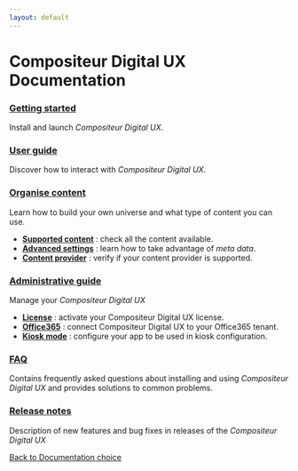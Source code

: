 ```yaml
---
layout: default
---
```


# Compositeur Digital UX Documentation

### [Getting started](gettingstarted/index.md)
Install and launch *Compositeur Digital UX*.

### [User guide](user_guide/index.md)
Discover how to interact with *Compositeur Digital UX*.  

### [Organise content](organise_content/index.md)
Learn how to build your own universe and what type of content you can use.

* [**Supported content**](organise_content/supported_content/index.md) : check all the content available.
* [**Advanced settings**](organise_content/advanced_setting.md) : learn how to take advantage of *meta data*.
* [**Content provider**](organise_content/supported_providers.md) : verify if your content provider is supported.

### [Administrative guide](administrative_guide/index.md)
Manage your *Compositeur Digital UX*

* [**License**](administrative_guide/index.md#compositeur-digital-ux-license) : activate your Compositeur Digital UX license.
* [**Office365**](administrative_guide/index.md#office365-account) : connect Compositeur Digital UX to your Office365 tenant.
* [**Kiosk mode**](administrative_guide/index.md#kiosk-mode) : configure your app to be used in kiosk configuration.

### [FAQ](FAQ/index.md)
Contains frequently asked questions about installing and using *Compositeur Digital UX* and provides solutions to common problems.

### [Release notes](release_notes/index.md)
Description of new features and bug fixes in releases of the *Compositeur Digital UX*  

[Back to Documentation choice](../../index.md)
